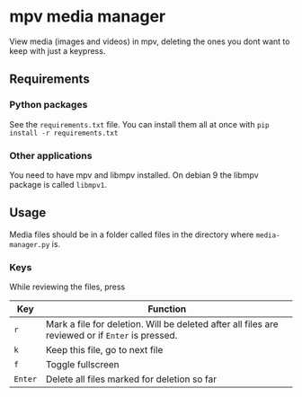 # mpv media manager

View media (images and videos) in mpv, deleting the ones you dont want to keep with just a keypress.

## Requirements

### Python packages

See the `requirements.txt` file. You can install them all at once with `pip install -r requirements.txt`

### Other applications

You need to have mpv and libmpv installed. On debian 9 the libmpv package is called `libmpv1`.

## Usage

Media files should be in a folder called files in the directory where `media-manager.py` is. 

### Keys

While reviewing the files, press 

| Key | Function |
|-----|----------|
|`r`| Mark a file for deletion. Will be deleted after all files are reviewed or if `Enter` is pressed. |
|`k`| Keep this file, go to next file |
|`f`| Toggle fullscreen |
| `Enter` | Delete all files marked for deletion so far ||
